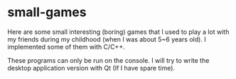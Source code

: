 # small-games
Here are some small interesting (boring) games that I used to play a lot with my friends during my childhood (when I was about 5~6 years old). I implemented some of them with C/C++.

These programs can only be run on the console. I will try to write the desktop application version with Qt (If I have spare time).
